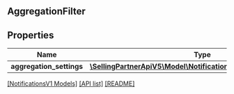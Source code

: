## AggregationFilter

## Properties

Name | Type | Description | Notes
------------ | ------------- | ------------- | -------------
**aggregation_settings** | [**\SellingPartnerApiV5\Model\NotificationsV1\AggregationSettings**](AggregationSettings.md) |  | [optional]

[[NotificationsV1 Models]](../) [[API list]](../../Api) [[README]](../../../README.md)
